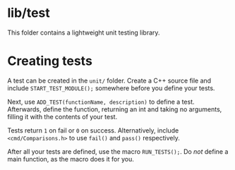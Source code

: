 # lib/test

This folder contains a lightweight unit testing library.

# Creating tests

A test can be created in the `unit/` folder. Create a C++ source file
and include `START_TEST_MODULE();` somewhere before you define your tests.

Next, use `ADD_TEST(functionName, description)` to define a test. Afterwards,
define the function, returning an int and taking no arguments, filling it with
the contents of your test.

Tests return `1` on fail or `0` on success. Alternatively, include
`<cmd/Comparisons.h>` to use `fail()` and `pass()` respectively.

After all your tests are defined, use the macro `RUN_TESTS();`. Do _not_
define a main function, as the macro does it for you. 
